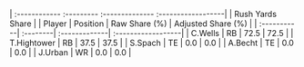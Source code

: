 | :------------ :--------- :-------------- :------------------|
|                       Rush Yards Share                      |
| Player      | Position | Raw Share (%) | Adjusted Share (%) |
| :-----------| :--------| :-------------| :------------------|
| C.Wells     | RB       | 72.5          | 72.5               |
| T.Hightower | RB       | 37.5          | 37.5               |
| S.Spach     | TE       | 0.0           | 0.0                |
| A.Becht     | TE       | 0.0           | 0.0                |
| J.Urban     | WR       | 0.0           | 0.0                |